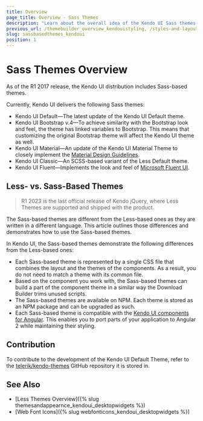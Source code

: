 ```yaml
---
title: Overview
page_title: Overview - Sass Themes
description: "Learn about the overall idea of the Kendo UI Sass themes."
previous_url: /themebuilder_overview_kendouistyling, /styles-and-layout/sass-themes
slug: sassbasedthemes_kendoui
position: 1
---
```


# Sass Themes Overview

As of the R1 2017 release, the Kendo UI distribution includes Sass-based themes.

Currently, Kendo UI delivers the following Sass themes:

* Kendo UI Default&mdash;The latest update of the Kendo UI Default theme.
* Kendo UI Bootstrap v.4&mdash;To achieve similarity with the Bootstrap look and feel, the theme has linked variables to Bootstrap. This means that customizing the original Bootstrap theme will affect the Kendo UI theme as well.
* Kendo UI Material&mdash;An update of the Kendo UI Material Theme to closely implement the [Material Design Guidelines](https://material.io/design/).
* Kendo UI Classic&mdash;An SCSS-based variant of the Less Default theme.
* Kendo UI Fluent&mdash;Implements the look and feel of [Microsoft Fluent UI](https://developer.microsoft.com/en-us/fluentui#/).

## Less- vs. Sass-Based Themes

> R1 2023 is the last official release of Kendo jQuery, where Less Themes are supported and shipped with the product.

The Sass-based themes are different from the Less-based ones as they are written in a different language. This article outlines those differences and demonstrates how to use the Sass-based themes.

In Kendo UI, the Sass-based themes demonstrate the following differences from the Less-based ones:
- Each Sass-based theme is represented by a single CSS file that combines the layout and the themes of the components. As a result, you do not need to match a theme with its common file.
- Based on the component you work with, the Sass-based themes can build a part of the component theme in a similar way the Download Builder trims unused scripts.
- The Sass-based themes are available on NPM. Each theme is stored as an NPM package and can be upgraded as such.
- Each Sass-based theme is compatible with the [Kendo UI components for Angular](https://www.telerik.com/kendo-angular-ui/). This enables you to port parts of your application to Angular 2 while maintaining their styling.

## Contribution

To contribute to the development of the Kendo UI Default Theme, refer to the [telerik/kendo-themes](https://github.com/telerik/kendo-themes) GitHub repository it is stored in.

## See Also

* [Less Themes Overview]({% slug themesandappearnce_kendoui_desktopwidgets %})
* [Web Font Icons]({% slug webfonticons_kendoui_desktopwidgets %})
